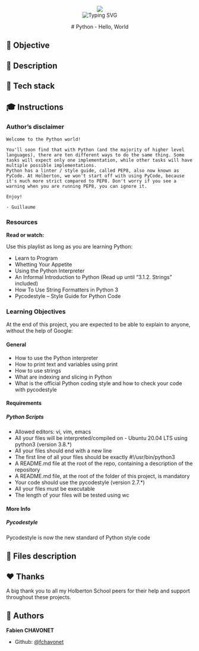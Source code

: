 <p align="center">
	<img src="https://apply.holbertonschool.com/holberton-logo.png">
	<br>
	<img src="https://readme-typing-svg.herokuapp.com?font=Open+Sans&weight=900&pause=1000&color=1D5ABD&center=true&vCenter=true&width=500&lines=HIGHER+LEVEL+PROGRAMMING" alt="Typing SVG" />
</p>

<p align="center">
    # Python - Hello, World
</p>

## :memo: <span id="objective">Objective</span>

## :page_facing_up: <span id="description">Description</span>

## :hammer: <span id="tech-stack">Tech stack</a>

## :mortar_board: <span id="instructions">Instructions</span>

### Author’s disclaimer

```
Welcome to the Python world!

You'll soon find that with Python (and the majority of higher level languages), there are ten different ways to do the same thing. Some tasks will expect only one implementation, while other tasks will have multiple possible implementations.
Python has a linter / style guide, called PEP8, also now known as PyCode. At Holberton, we won't start off with using PyCode, because it's much more strict compared to PEP8. Don't worry if you see a warning when you are running PEP8, you can ignore it.

Enjoy!

- Guillaume
```

### Resources

**Read or watch:**

Use this playlist as long as you are learning Python:

- Learn to Program
- Whetting Your Appetite
- Using the Python Interpreter
- An Informal Introduction to Python (Read up until “3.1.2. Strings” included)
- How To Use String Formatters in Python 3
- Pycodestyle – Style Guide for Python Code

### Learning Objectives

At the end of this project, you are expected to be able to explain to anyone, without the help of Google:

#### General

- How to use the Python interpreter
- How to print text and variables using print
- How to use strings
- What are indexing and slicing in Python
- What is the official Python coding style and how to check your code with pycodestyle

#### Requirements

##### Python Scripts
- Allowed editors: vi, vim, emacs
- All your files will be interpreted/compiled on - Ubuntu 20.04 LTS using python3 (version 3.8.*)
- All your files should end with a new line
- The first line of all your files should be exactly #!/usr/bin/python3
- A README.md file at the root of the repo, containing a description of the repository
- A README.md file, at the root of the folder of this project, is mandatory
- Your code should use the pycodestyle (version 2.7.*)
- All your files must be executable
- The length of your files will be tested using wc

#### More Info

##### Pycodestyle

Pycodestyle is now the new standard of Python style code

## :open_file_folder: <span id="files-description">Files description</span>

## :hearts: <span id="thanks">Thanks</span>

A big thank you to all my Holberton School peers for their help and support throughout these projects.
<br>

## :construction_worker: <span id="authors">Authors</span>
**Fabien CHAVONET**
- Github: [@fchavonet](https://github.com/fchavonet)